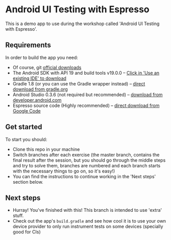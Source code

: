 Android UI Testing with Espresso
===
This is a demo app to use during the workshop called 'Android UI Testing with Espresso'.

Requirements
---
In order to build the app you need:

 - Of course, git [official downloads](http://git-scm.com/downloads)
 - The Android SDK with API 19 and build tools v19.0.0 – [Click in 'Use an existing IDE' to download](https://developer.android.com/sdk/index.html#ExistingIDE)
 - Gradle 1.8 (or you can use the Gradle wrapper instead) – [direct download from gradle.org](http://services.gradle.org/distributions/gradle-1.8-bin.zip)
 - Android Studio 0.3.6 (not required but recommended) – [download from developer.android.com](http://developer.android.com/sdk/installing/studio.html)
 - Espresso source code (Highly recommended) – [direct download from Google Code](https://android-test-kit.googlecode.com/archive/b49a13f06e5e832fa456900345ba47cb739637f7.zip)
 
Get started
---
To start you should:

 - Clone this repo in your machine
 - Switch branches after each exercise (the master branch, contains the final result after the session, but you should go through the middle steps and try to solve them, branches are numbered and each branch starts with the necessary things to go on, so it's easy!)
 - You can find the instructions to continue working in the 'Next steps' section below.
  
Next steps
---

 - Hurray! You've finished with this! This branch is intended to use 'extra' stuff.
 - Check out the app's `build.gradle` and see how cool it is to use your own device provider to only run instrument tests on some devices (specially good for CIs)
